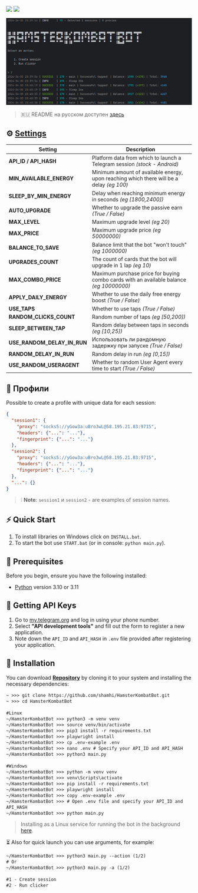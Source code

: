 [<img src="https://img.shields.io/badge/Telegram-%40Me-orange">](https://t.me/sho6ot)
[<img src="https://img.shields.io/badge/python-3.10%20%7C%203.11-blue">](https://www.python.org/downloads/)

![img1](.github/images/demo.png)

> 🇷🇺 README на русском доступен [здесь](README.md)

## ⚙ [Settings](https://github.com/shamhi/HamsterKombatBot/blob/main/.env-example)
| Setting                     | Description                                                                              |
|-----------------------------|------------------------------------------------------------------------------------------|
| **API_ID / API_HASH**       | Platform data from which to launch a Telegram session _(stock - Android)_                |
| **MIN_AVAILABLE_ENERGY**    | Minimum amount of available energy, upon reaching which there will be a delay _(eg 100)_ |
| **SLEEP_BY_MIN_ENERGY**     | Delay when reaching minimum energy in seconds _(eg [1800,2400])_                         |
| **AUTO_UPGRADE**            | Whether to upgrade the passive earn _(True / False)_                                     |
| **MAX_LEVEL**               | Maximum upgrade level _(eg 20)_                                                          |
| **MAX_PRICE**               | Maximum upgrade price _(eg 50000000)_                                                    |
| **BALANCE_TO_SAVE**         | Balance limit that the bot "won't touch" _(eg 1000000)_                                  |
| **UPGRADES_COUNT**          | The count of cards that the bot will upgrade in 1 lap _(eg 10)_                          |
| **MAX_COMBO_PRICE**         | Maximum purchase price for buying combo cards with an available balance _(eg 10000000)_  |
| **APPLY_DAILY_ENERGY**      | Whether to use the daily free energy boost _(True / False)_                              |
| **USE_TAPS**                | Whether to use taps _(True / False)_                                                     |
| **RANDOM_CLICKS_COUNT**     | Random number of taps _(eg [50,200])_                                                    |
| **SLEEP_BETWEEN_TAP**       | Random delay between taps in seconds _(eg [10,25])_                                      |
| **USE_RANDOM_DELAY_IN_RUN** | Использовать ли рандомную задержку при запуске _(True / False)_                          |
| **RANDOM_DELAY_IN_RUN**     | Random delay in run _(eg [0,15])_                                                        |
| **USE_RANDOM_USERAGENT**    | Whether to random User Agent every time to start _(True / False)_                        |

## 📕 Профили
Possible to create a profile with unique data for each session:
```json
{
  "session1": {
    "proxy": "socks5://yGow3a:uBro3wL@58.195.21.83:9715",
    "headers": {"...": "..."},
    "fingerprint": {"...": "..."}
  },
  "session2": {
    "proxy": "socks5://yGow3a:uBro3wL@58.195.21.83:9715",
    "headers": {"...": "..."},
    "fingerprint": {"...": "..."}
  },
  "...": {}
}
```
> ❕ **Note**:  `session1` и `session2` - are examples of session names.

## ⚡ Quick Start
1. To install libraries on Windows click on `INSTALL.bat`.
2. To start the bot use `START.bat` (or in console: `python main.py`).

## 📌 Prerequisites
Before you begin, ensure you have the following installed:
- [Python](https://www.python.org/downloads/) version 3.10 or 3.11

## 📃 Getting API Keys
1. Go to [my.telegram.org](https://my.telegram.org) and log in using your phone number.
2. Select **"API development tools"** and fill out the form to register a new application.
3. Note down the `API_ID` and `API_HASH` in `.env` file provided after registering your application.

## 🧱 Installation
You can download [**Repository**](https://github.com/shamhi/HamsterKombatBot) by cloning it to your system and installing the necessary dependencies:
```shell
~ >>> git clone https://github.com/shamhi/HamsterKombatBot.git
~ >>> cd HamsterKombatBot

#Linux
~/HamsterKombatBot >>> python3 -m venv venv
~/HamsterKombatBot >>> source venv/bin/activate
~/HamsterKombatBot >>> pip3 install -r requirements.txt
~/HamsterKombatBot >>> playwright install
~/HamsterKombatBot >>> cp .env-example .env
~/HamsterKombatBot >>> nano .env # Specify your API_ID and API_HASH
~/HamsterKombatBot >>> python3 main.py

#Windows
~/HamsterKombatBot >>> python -m venv venv
~/HamsterKombatBot >>> venv\Scripts\activate
~/HamsterKombatBot >>> pip install -r requirements.txt
~/HamsterKombatBot >>> playwright install
~/HamsterKombatBot >>> copy .env-example .env
~/HamsterKombatBot >>> # Open .env file and specify your API_ID and API_HASH
~/HamsterKombatBot >>> python main.py
```
> Installing as a Linux service for running the bot in the background [here](docs/LINUX-SERVIS-INSTALL_EN.md).

⏳ Also for quick launch you can use arguments, for example:
```shell
~/HamsterKombatBot >>> python3 main.py --action (1/2)
# Or
~/HamsterKombatBot >>> python3 main.py -a (1/2)

#1 - Create session
#2 - Run clicker
```
